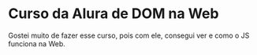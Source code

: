 # Curso da Alura de DOM na Web
Gostei muito de fazer esse curso, pois com ele, consegui ver e como o JS funciona na Web.
